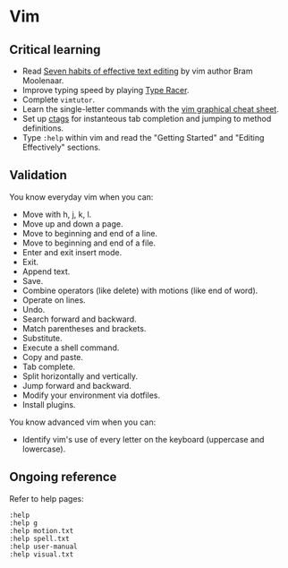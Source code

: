 Vim
===

Critical learning
-----------------

* Read [Seven habits of effective text editing](http://www.moolenaar.net/habits.html)
  by vim author Bram Moolenaar.
* Improve typing speed by playing [Type Racer](http://play.typeracer.com).
* Complete `vimtutor`.
* Learn the single-letter commands with the
  [vim graphical cheat sheet](http://www.viemu.com/vi-vim-cheat-sheet.gif).
* Set up [ctags](http://robots.thoughtbot.com/post/159805638/integrating-vim-into-your-life)
  for instanteous tab completion and jumping to method definitions.
* Type `:help` within vim and read the "Getting Started" and "Editing
  Effectively" sections.

Validation
----------

You know everyday vim when you can:

* Move with h, j, k, l.
* Move up and down a page.
* Move to beginning and end of a line.
* Move to beginning and end of a file.
* Enter and exit insert mode.
* Exit.
* Append text.
* Save.
* Combine operators (like delete) with motions (like end of word).
* Operate on lines.
* Undo.
* Search forward and backward.
* Match parentheses and brackets.
* Substitute.
* Execute a shell command.
* Copy and paste.
* Tab complete.
* Split horizontally and vertically.
* Jump forward and backward.
* Modify your environment via dotfiles.
* Install plugins.

You know advanced vim when you can:

* Identify vim's use of every letter on the keyboard (uppercase and lowercase).

Ongoing reference
-----------------

Refer to help pages:

```shell
:help
:help g
:help motion.txt
:help spell.txt
:help user-manual
:help visual.txt
```
